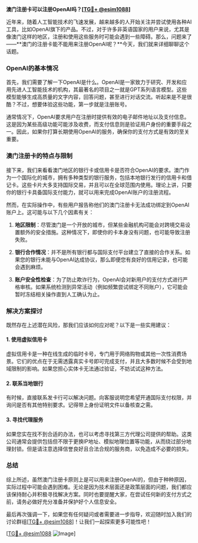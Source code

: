 **澳门注册卡可以注册OpenAI吗？[[TG💪+ @esim1088](https://t.me/s/esim1088)]**

近年来，随着人工智能技术的飞速发展，越来越多的人开始关注并尝试使用各种AI工具，比如OpenAI旗下的产品。不过，对于许多非英语国家的用户来说，尤其是像澳门这样的地区，注册和使用这些服务时可能会遇到一些障碍。那么，问题来了——**澳门的注册卡能不能用来注册OpenAI呢？**今天，我们就来详细聊聊这个话题。

### OpenAI的基本情况

首先，我们需要了解一下OpenAI是什么。OpenAI是一家致力于研究、开发和应用先进人工智能技术的机构，其最著名的项目之一就是GPT系列语言模型。这些模型能够生成高质量的文字内容，回答问题，甚至进行对话交流。听起来是不是很酷？不过，想要体验这些功能，第一步就是注册账号。

通常情况下，OpenAI要求用户在注册时提供有效的电子邮件地址以及支付信息。这是因为某些高级功能可能涉及收费，而支付信息则是验证用户身份的重要手段之一。因此，如果你打算长期使用OpenAI的服务，确保你的支付方式是有效的至关重要。

### 澳门注册卡的特点与限制

接下来，我们来看看澳门地区的银行卡或信用卡是否符合OpenAI的要求。澳门作为一个国际化的城市，拥有多种类型的银行服务，包括本地银行发行的信用卡和借记卡。这些卡片大多支持国际交易，并且可以在全球范围内使用。理论上讲，只要你的银行卡具备国际支付能力，就可以用来完成OpenAI账户的注册流程。

然而，在实际操作中，有些用户报告称他们的澳门注册卡无法成功绑定到OpenAI账户上。这可能与以下几个因素有关：

1. **地区限制**：尽管澳门是一个开放的城市，但某些金融机构可能会对跨境交易设置额外的安全措施。这种情况下，即使你的卡本身没有问题，也可能导致注册失败。
   
2. **银行合作情况**：并不是所有银行都与国际支付平台建立了直接的合作关系。如果您的银行未能与OpenAI达成协议，那么即便您有良好的信用记录，也可能会遇到麻烦。

3. **账户安全性检查**：为了防止欺诈行为，OpenAI会对新用户的支付方式进行严格审核。如果系统检测到异常活动（例如频繁尝试绑定不同账户），它可能会暂时冻结相关操作直到人工确认为止。

### 解决方案探讨

既然存在上述潜在风险，那我们应该如何应对呢？以下是一些实用建议：

#### 1. 使用虚拟信用卡
虚拟信用卡是一种在线生成的临时卡号，专门用于网络购物或其他一次性消费场景。它们的优点在于无需透露真实卡号即可完成支付，并且大多数时候不会受到地域限制的影响。如果您担心实体卡无法通过验证，不妨试试这种方法。

#### 2. 联系当地银行
有时候，直接联系发卡行可以解决问题。向客服说明您希望开通国际支付权限，并询问是否有其他特别要求。记得带上身份证明文件以备核查之需。

#### 3. 寻找代理服务
如果您实在找不到合适的办法，也可以考虑寻找第三方代理公司提供的帮助。这类公司通常会提供包括但不限于更换IP地址、模拟地理位置等功能，从而绕过部分地理封锁。但是请注意选择信誉良好且合法合规的服务商，以免造成不必要的损失。

### 总结

综上所述，虽然澳门注册卡原则上是可以用来注册OpenAI的，但由于种种原因，实际过程中可能会遇到困难。无论是因为技术层面还是政策层面的问题，我们都应该保持耐心并积极寻找解决方案。同时也要提醒大家，在尝试任何新的支付方式之前，请务必做好充分准备并保护好个人信息安全。

最后再次强调一下，如果您有任何疑问或者需要进一步指导，欢迎随时加入我们的讨论群组[[TG💪+ @esim1088](https://t.me/s/esim1088)]！让我们一起探索更多可能性吧！

[[TG💪+ @esim1088](https://t.me/s/esim1088) ![Image](https://i.postimg.cc/4NQfJmqS/Snipaste-2025-05-13-00-14-12.png)]